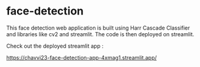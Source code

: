 # face-detection
This face detection web application is built using Harr Cascade Classifier and libraries like cv2 and streamlit. The code is then deployed on streamlit.

Check out the deployed streamlit app :

https://chavvi23-face-detection-app-4xmag1.streamlit.app/
